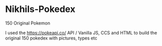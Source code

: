 # Nikhils-Pokedex
150 Original Pokemon


I used the https://pokeapi.co/ API / Vanilla JS, CCS and HTML to build the original 150 pokedex with pictures, types etc
